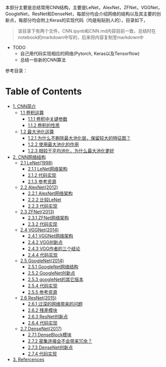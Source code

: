 本部分主要是总结常用CNN结构，主要是LeNet，AlexNet，ZFNet，VGGNet，GoogleNet，ResNet和DenseNet，每部分均会介绍网络的结构以及其主要的创新点，每部分均会附上Keras的实现代码（均是粘贴别人的），目录如下，

> 该目录下有两个文件，CNN.ipynb和CNN.md内容目前一致，总结时在notebook的markdown中写的，后来将内容复制至markdown中 

- TODO
	- 自己用代码实现相应的网络(Pytorch, Keras以及Tensorflow)
	- 总结一些新的CNN算法 
	
参考目录：  


<h1>Table of Contents<span class="tocSkip"></span></h1>
<div class="toc"><ul class="toc-item"><li><span><a href="#1.-CNN简介" data-toc-modified-id="1.-CNN简介-1">1. CNN简介</a></span><ul class="toc-item"><li><span><a href="#1.1-卷积运算" data-toc-modified-id="1.1-卷积运算-1.1">1.1 卷积运算</a></span><ul class="toc-item"><li><span><a href="#1.1.1-卷积中关键参数" data-toc-modified-id="1.1.1-卷积中关键参数-1.1.1">1.1.1 卷积中关键参数</a></span></li><li><span><a href="#1.1.2-卷积的性质" data-toc-modified-id="1.1.2-卷积的性质-1.1.2">1.1.2 卷积的性质</a></span></li></ul></li><li><span><a href="#1.2-最大池化运算" data-toc-modified-id="1.2-最大池化运算-1.2">1.2 最大池化运算</a></span><ul class="toc-item"><li><span><a href="#1.2.1-为什么不删除最大池化层，保留较大的特征图？" data-toc-modified-id="1.2.1-为什么不删除最大池化层，保留较大的特征图？-1.2.1">1.2.1 为什么不删除最大池化层，保留较大的特征图？</a></span></li><li><span><a href="#1.2.2-使用最大池化的作用" data-toc-modified-id="1.2.2-使用最大池化的作用-1.2.2">1.2.2 使用最大池化的作用</a></span></li><li><span><a href="#1.2.3-相较于平均池化，为什么最大池化更好" data-toc-modified-id="1.2.3-相较于平均池化，为什么最大池化更好-1.2.3">1.2.3 相较于平均池化，为什么最大池化更好</a></span></li></ul></li></ul></li><li><span><a href="#2.-CNN网络结构" data-toc-modified-id="2.-CNN网络结构-2">2. CNN网络结构</a></span><ul class="toc-item"><li><span><a href="#2.1-LeNet(1998)" data-toc-modified-id="2.1-LeNet(1998)-2.1">2.1 LeNet(1998)</a></span><ul class="toc-item"><li><span><a href="#2.1.1-LeNet网络架构" data-toc-modified-id="2.1.1-LeNet网络架构-2.1.1">2.1.1 LeNet网络架构</a></span></li><li><span><a href="#2.1.2-代码实现" data-toc-modified-id="2.1.2-代码实现-2.1.2">2.1.2 代码实现</a></span></li><li><span><a href="#2.1.3-参考资源" data-toc-modified-id="2.1.3-参考资源-2.1.3">2.1.3 参考资源</a></span></li></ul></li><li><span><a href="#2.2-AlexNet(2012)" data-toc-modified-id="2.2-AlexNet(2012)-2.2">2.2 AlexNet(2012)</a></span><ul class="toc-item"><li><span><a href="#2.2.1-AlexNet网络架构" data-toc-modified-id="2.2.1-AlexNet网络架构-2.2.1">2.2.1 AlexNet网络架构</a></span></li><li><span><a href="#2.2.2-比较LeNet" data-toc-modified-id="2.2.2-比较LeNet-2.2.2">2.2.2 比较LeNet</a></span></li><li><span><a href="#2.2.3-代码实现" data-toc-modified-id="2.2.3-代码实现-2.2.3">2.2.3 代码实现</a></span></li></ul></li><li><span><a href="#2.3-ZFNet(2013)" data-toc-modified-id="2.3-ZFNet(2013)-2.3">2.3 ZFNet(2013)</a></span><ul class="toc-item"><li><span><a href="#2.3.1-ZFNet网络架构" data-toc-modified-id="2.3.1-ZFNet网络架构-2.3.1">2.3.1 ZFNet网络架构</a></span></li><li><span><a href="#2.3.2-代码实现" data-toc-modified-id="2.3.2-代码实现-2.3.2">2.3.2 代码实现</a></span></li></ul></li><li><span><a href="#2.4-VGGNet(2014)" data-toc-modified-id="2.4-VGGNet(2014)-2.4">2.4 VGGNet(2014)</a></span><ul class="toc-item"><li><span><a href="#2.4.1-VGGNet网络架构" data-toc-modified-id="2.4.1-VGGNet网络架构-2.4.1">2.4.1 VGGNet网络架构</a></span></li><li><span><a href="#2.4.2-VGG创新点" data-toc-modified-id="2.4.2-VGG创新点-2.4.2">2.4.2 VGG创新点</a></span></li><li><span><a href="#2.4.3-VGG作者的三个结论" data-toc-modified-id="2.4.3-VGG作者的三个结论-2.4.3">2.4.3 VGG作者的三个结论</a></span></li><li><span><a href="#2.4.4-代码实现" data-toc-modified-id="2.4.4-代码实现-2.4.4">2.4.4 代码实现</a></span></li></ul></li><li><span><a href="#2.5-GoogleNet(2014)" data-toc-modified-id="2.5-GoogleNet(2014)-2.5">2.5 GoogleNet(2014)</a></span><ul class="toc-item"><li><span><a href="#2.5.1-GoogleNet网络结构" data-toc-modified-id="2.5.1-GoogleNet网络结构-2.5.1">2.5.1 GoogleNet网络结构</a></span></li><li><span><a href="#2.5.2-GoogleNet创新点" data-toc-modified-id="2.5.2-GoogleNet创新点-2.5.2">2.5.2 GoogleNet创新点</a></span></li><li><span><a href="#2.5.3-googleNet的其它版本" data-toc-modified-id="2.5.3-googleNet的其它版本-2.5.3">2.5.3 googleNet的其它版本</a></span></li><li><span><a href="#2.5.4-代码实现" data-toc-modified-id="2.5.4-代码实现-2.5.4">2.5.4 代码实现</a></span></li><li><span><a href="#2.5.5-参考资源" data-toc-modified-id="2.5.5-参考资源-2.5.5">2.5.5 参考资源</a></span></li></ul></li><li><span><a href="#2.6-ResNet(2015)" data-toc-modified-id="2.6-ResNet(2015)-2.6">2.6 ResNet(2015)</a></span><ul class="toc-item"><li><span><a href="#2.6.1-过深的网络带来的问题" data-toc-modified-id="2.6.1-过深的网络带来的问题-2.6.1">2.6.1 过深的网络带来的问题</a></span></li><li><span><a href="#2.6.2-残差模块" data-toc-modified-id="2.6.2-残差模块-2.6.2">2.6.2 残差模块</a></span></li><li><span><a href="#2.6.3-ResNet创新点" data-toc-modified-id="2.6.3-ResNet创新点-2.6.3">2.6.3 ResNet创新点</a></span></li><li><span><a href="#2.6.4-代码实现" data-toc-modified-id="2.6.4-代码实现-2.6.4">2.6.4 代码实现</a></span></li></ul></li><li><span><a href="#2.7-DenseNet(2017)" data-toc-modified-id="2.7-DenseNet(2017)-2.7">2.7 DenseNet(2017)</a></span><ul class="toc-item"><li><span><a href="#2.7.1-DenseBlock模块" data-toc-modified-id="2.7.1-DenseBlock模块-2.7.1">2.7.1 DenseBlock模块</a></span></li><li><span><a href="#2.7.2-密集连接会不会带来冗余？" data-toc-modified-id="2.7.2-密集连接会不会带来冗余？-2.7.2">2.7.2 密集连接会不会带来冗余？</a></span></li><li><span><a href="#2.7.3-DenseNet创新点" data-toc-modified-id="2.7.3-DenseNet创新点-2.7.3">2.7.3 DenseNet创新点</a></span></li><li><span><a href="#2.7.4-代码实现" data-toc-modified-id="2.7.4-代码实现-2.7.4">2.7.4 代码实现</a></span></li></ul></li></ul></li><li><span><a href="#3.-Refercences" data-toc-modified-id="3.-Refercences-3">3. Refercences</a></span></li></ul></div>